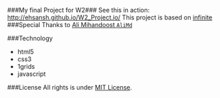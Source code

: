 ###My final Project for W2###
See this in action: http://ehsansh.github.io/W2_Project.io/
This project is based on [infinite](http://www.yootheme.com/demo/wordpress/infinite)
###Special Thanks to
[Ali Mihandoost `AliMd`](https://github.com/AliMD)<br />

###Technology
* html5
* css3
* 1grids
* javascript

###License
All rights is under [MIT License](http://opensource.org/licenses/MIT). 
